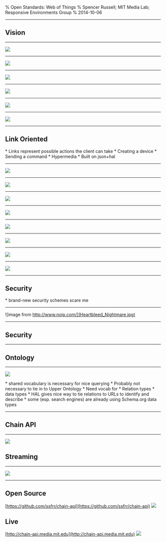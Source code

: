 % Open Standards: Web of Things
% Spencer Russell; MIT Media Lab; Responsive Environments Group
% 2014-10-06

---

## Vision

---

![](vision_1.svg)

---

![](vision_2.svg)

---

![](vision_3.svg)

---

![](vision_4.svg)

---

![](vision_5.svg)

---

![](vision_6.svg)

---

Link Oriented
-------------

<div class="notes">
* Links represent possible actions the client can take
    * Creating a device
    * Sending a command
* Hypermedia
* Built on json+hal
</div>

---

![](resource_relations.svg)

---

![](vision_6.svg)

---

![](search_1.svg)

---

![](search_2.svg)

---

![](search_3.svg)

---

![](search_4.svg)

---

![](search_5.svg)

---

![](search_6.svg)

---

Security
--------

<div class="notes">
* brand-new security schemes scare me
</div>

---

![image from http://www.noip.com/](Heartbleed_Nightmare.jpg)

---

Security
--------

---

Ontology
--------

---

![](resource_relations.svg)

<div class="notes">
* shared vocabulary is necessary for nice querying
* Probably not necessary to tie in to Upper Ontology
* Need vocab for
    * Relation types
    * data types
* HAL gives nice way to tie relations to URLs to identify and describe
* some (esp. search engines) are already using Schema.org data types
</div>

---

## Chain API

---

![](scope2.svg)


Streaming
---------

---

![](streaming.svg)

---

Open Source
-----------

[https://github.com/ssfrr/chain-api](https://github.com/ssfrr/chain-api)
![](github_screen.png)

Live
----

[http://chain-api.media.mit.edu](http://chain-api.media.mit.edu)
![](chain_screen.png)
